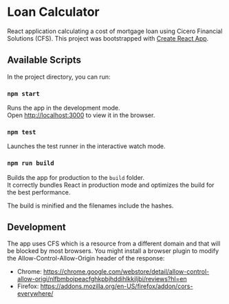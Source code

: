 Loan Calculator
===============

React application calculating a cost of mortgage loan using Cicero Financial Solutions (CFS).
This project was bootstrapped with [Create React App](https://github.com/facebookincubator/create-react-app).

## Available Scripts

In the project directory, you can run:

### `npm start`

Runs the app in the development mode.<br>
Open [http://localhost:3000](http://localhost:3000) to view it in the browser.

### `npm test`

Launches the test runner in the interactive watch mode.<br>

### `npm run build`

Builds the app for production to the `build` folder.<br>
It correctly bundles React in production mode and optimizes the build for the best performance.

The build is minified and the filenames include the hashes.<br>

## Development

The app uses CFS which is a resource from a different domain and that will be blocked by most browsers. 
You might install a browser plugin to modify the Allow-Control-Allow-Origin header of the response:
* Chrome: https://chrome.google.com/webstore/detail/allow-control-allow-origi/nlfbmbojpeacfghkpbjhddihlkkiljbi/reviews?hl=en
* Firefox: https://addons.mozilla.org/en-US/firefox/addon/cors-everywhere/

